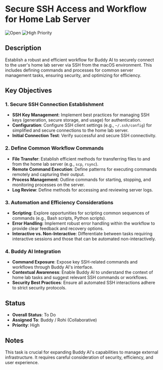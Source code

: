# Secure SSH Access and Workflow for Home Lab Server

![Open](https://img.shields.io/badge/Status-Open-red?style=flat-square) ![High Priority](https://img.shields.io/badge/Priority-High-orange?style=flat-square)

## Description
Establish a robust and efficient workflow for Buddy AI to securely connect to the user's home lab server via SSH from the macOS environment. This includes defining commands and processes for common server management tasks, ensuring security, and optimizing for efficiency.

## Key Objectives

### 1. Secure SSH Connection Establishment
- **SSH Key Management**: Implement best practices for managing SSH keys (generation, secure storage, and usage) for authentication.
- **Configuration**: Configure SSH client settings (e.g., `~/.ssh/config`) for simplified and secure connections to the home lab server.
- **Initial Connection Test**: Verify successful and secure SSH connectivity.

### 2. Define Common Workflow Commands
- **File Transfer**: Establish efficient methods for transferring files to and from the home lab server (e.g., `scp`, `rsync`).
- **Remote Command Execution**: Define patterns for executing commands remotely and capturing their output.
- **Process Management**: Outline commands for starting, stopping, and monitoring processes on the server.
- **Log Review**: Define methods for accessing and reviewing server logs.

### 3. Automation and Efficiency Considerations
- **Scripting**: Explore opportunities for scripting common sequences of commands (e.g., Bash scripts, Python scripts).
- **Error Handling**: Implement robust error handling within the workflow to provide clear feedback and recovery options.
- **Interactive vs. Non-Interactive**: Differentiate between tasks requiring interactive sessions and those that can be automated non-interactively.

### 4. Buddy AI Integration
- **Command Exposure**: Expose key SSH-related commands and workflows through Buddy AI's interface.
- **Contextual Awareness**: Enable Buddy AI to understand the context of home lab tasks and suggest relevant SSH commands or workflows.
- **Security Best Practices**: Ensure all automated SSH interactions adhere to strict security protocols.

## Status
- **Overall Status**: To Do
- **Assigned To**: Buddy / Rohi (Collaborative)
- **Priority**: High

## Notes
This task is crucial for expanding Buddy AI's capabilities to manage external infrastructure. It requires careful consideration of security, efficiency, and user experience.
